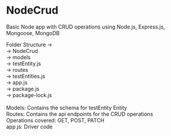 # NodeCrud

Basic Node app with CRUD operations using Node.js, Express.js, Mongoose, MongoDB <br />

Folder Structure -> <br />
          -> NodeCrud <br />
                -> models <br />
                      -> testEntity.js <br />
                -> routes <br />
                      -> testEntities.js <br />
                -> app.js <br />
                -> package.js <br />
                -> package-lock.js <br />
                <br />
Models: Contains the schema for testEntity Entity <br />
Routes: Contains the api endpoints for the CRUD operations <br />
        Operations covered: GET, POST, PATCH <br />
app.js: Driver code
